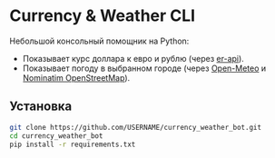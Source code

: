 # Currency & Weather CLI

Небольшой консольный помощник на Python:
- Показывает курс доллара к евро и рублю (через [er-api](https://open.er-api.com/)).
- Показывает погоду в выбранном городе (через [Open-Meteo](https://open-meteo.com/) и [Nominatim OpenStreetMap](https://nominatim.org/)).

## Установка
```bash
git clone https://github.com/USERNAME/currency_weather_bot.git
cd currency_weather_bot
pip install -r requirements.txt
